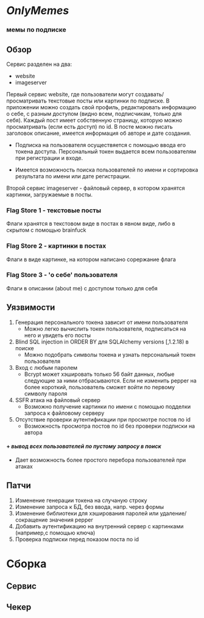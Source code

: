 # *OnlyMemes*
### мемы по подписке
## Обзор
Сервис разделен на два:

- website
- imageserver

Первый сервис website, где пользователи могут создавать/просматривать текстовые посты или картинки по подписке. В приложении можно создать свой профиль, редактировать информацию о себе, с разным доступом (видно всем, подписчикам, только для себя). Каждый пост имеет собственную страницу, которую можно просматривать (если есть доступ) по id. В посте можно писать заголовок описание, имеется информация об авторе и дате создания. 

- Подписка на пользователя осуществяется с помощью ввода его токена доступа. Персональный токен выдается всем пользователям при регистрации и входе.

- Имеется возможность поиска пользователей по имени и сортировка результата по имени или дате регистрации.

Второй сервис imageserver - файловый сервер, в котором хранятся картинки, загружаемые в посты.

### Flag Store 1 - текстовые посты
Флаги хранятся в текстовом виде в постах в явном виде, либо в скрытом с помощью brainfuck

### Flag Store 2 - картинки в постах
Флаги в виде картинке, на котором написано сорержание флага

### Flag Store 3 - 'о себе' пользователя
Флаги в описании (about me) с доступом только для себя

## Уязвимости
1.  Генерация персонального токена зависит от имени пользователя
    - Можно легко вычислить токен пользователя, подписаться на него и увидеть его посты
2.  Blind SQL injection in ORDER BY для SQLAlchemy versions [,1.2.18) в поиске
    - Можно подобрать символы токена и узнать персональный токен пользователя
3. Вход с любым паролем
    - Bcrypt может хэшировать только 56 байт данных, любые следующие за ними отбрасываются. Если не изменить pepper на более короткий, пользователь сможет войти по первому символу пароля
4. SSFR атака на файловый сервер
    - Возможно получение картинки по имени с помощью подделки запроса к файловому серверу
5. Отсутствие проверки аутентификации при просмотре постов по id
    - Возможность просмотра постов по id без проверки подписки на автора


#### + ***вывод всех пользователей по пустому запросу в поиск***
- Дает возможность более простого перебора пользователей при атаках

## Патчи
1. Изменение генерации токена на случаную строку
2. Изменение запроса к БД, без ввода, напр. через формы
3. Изменение библиотеки для хэширования паролей или удаление/сокращение значения pepper
4. Добавить аутентификацию на внутренний сервер с картинками (например,с помощью ключа) 
5. Проверка подписки перед показом поста по id

# Сборка
## Сервис
## Чекер
